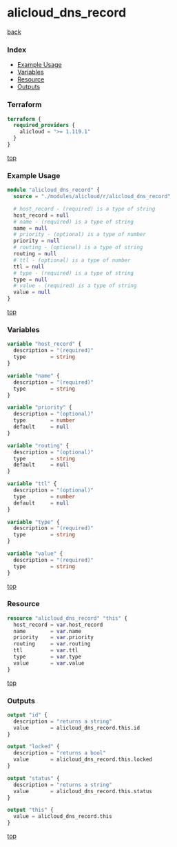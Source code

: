 # alicloud_dns_record

[back](../alicloud.md)

### Index

- [Example Usage](#example-usage)
- [Variables](#variables)
- [Resource](#resource)
- [Outputs](#outputs)

### Terraform

```terraform
terraform {
  required_providers {
    alicloud = ">= 1.119.1"
  }
}
```

[top](#index)

### Example Usage

```terraform
module "alicloud_dns_record" {
  source = "./modules/alicloud/r/alicloud_dns_record"

  # host_record - (required) is a type of string
  host_record = null
  # name - (required) is a type of string
  name = null
  # priority - (optional) is a type of number
  priority = null
  # routing - (optional) is a type of string
  routing = null
  # ttl - (optional) is a type of number
  ttl = null
  # type - (required) is a type of string
  type = null
  # value - (required) is a type of string
  value = null
}
```

[top](#index)

### Variables

```terraform
variable "host_record" {
  description = "(required)"
  type        = string
}

variable "name" {
  description = "(required)"
  type        = string
}

variable "priority" {
  description = "(optional)"
  type        = number
  default     = null
}

variable "routing" {
  description = "(optional)"
  type        = string
  default     = null
}

variable "ttl" {
  description = "(optional)"
  type        = number
  default     = null
}

variable "type" {
  description = "(required)"
  type        = string
}

variable "value" {
  description = "(required)"
  type        = string
}
```

[top](#index)

### Resource

```terraform
resource "alicloud_dns_record" "this" {
  host_record = var.host_record
  name        = var.name
  priority    = var.priority
  routing     = var.routing
  ttl         = var.ttl
  type        = var.type
  value       = var.value
}
```

[top](#index)

### Outputs

```terraform
output "id" {
  description = "returns a string"
  value       = alicloud_dns_record.this.id
}

output "locked" {
  description = "returns a bool"
  value       = alicloud_dns_record.this.locked
}

output "status" {
  description = "returns a string"
  value       = alicloud_dns_record.this.status
}

output "this" {
  value = alicloud_dns_record.this
}
```

[top](#index)